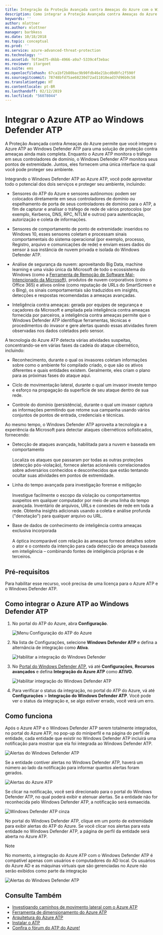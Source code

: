 ```yaml
---
title: Integração da Proteção Avançada contra Ameaças do Azure com o Windows Defender ATP | Microsoft Docs
description: Como integrar a Proteção Avançada contra Ameaças do Azure com o Windows Defender ATP para cobertura completa de detecção de ameaças
keywords: ''
author: mlottner
ms.author: mlottner
manager: barbkess
ms.date: 10/18/2018
ms.topic: conceptual
ms.prod: ''
ms.service: azure-advanced-threat-protection
ms.technology: ''
ms.assetid: f6f3ed75-d6bb-4966-a9a7-5339c4f3ebac
ms.reviewer: itargoet
ms.suite: ems
ms.openlocfilehash: 67ca1bf2b80bac9b90fdb46e21bcd0d0fc2f590f
ms.sourcegitcommit: 78748bfd75ae68230d72ad11010ead37d96b0c58
ms.translationtype: HT
ms.contentlocale: pt-BR
ms.lasthandoff: 02/12/2019
ms.locfileid: "56078044"
---
```

# <a name="integrate-azure-atp-with-windows-defender-atp"></a>Integrar o Azure ATP ao Windows Defender ATP

A Proteção Avançada contra Ameaças do Azure permite que você integre o Azure ATP ao Windows Defender ATP para uma solução de proteção contra ameaças ainda mais completa. Enquanto o Azure ATP monitora o tráfego em seus controladores de domínio, o Windows Defender ATP monitora seus pontos de extremidade. Juntos, eles fornecem uma única interface na qual você pode proteger seu ambiente.

Integrando o Windows Defender ATP ao Azure ATP, você pode aproveitar todo o potencial dos dois serviços e proteger seu ambiente, incluindo:

- Sensores do ATP do Azure e sensores autônomos: podem ser colocados diretamente em seus controladores de domínio ou espelhamento de porta de seus controladores de domínio para o ATP, a fim de capturar e analisar o tráfego de rede de vários protocolos (por exemplo, Kerberos, DNS, RPC, NTLM e outros) para autenticação, autorização e coleta de informações. 

-   Sensores de comportamento de ponto de extremidade: inseridos no Windows 10, esses sensores coletam e processam sinais comportamentais do sistema operacional (por exemplo, processo, Registro, arquivo e comunicações de rede) e enviam esses dados do sensor à sua instância de nuvem privada e isolada do Windows Defender ATP.

- Análise de segurança da nuvem: aproveitando Big Data, machine learning e uma visão única da Microsoft de todo o ecossistema do Windows (como a [Ferramenta de Remoção de Software Mal-Intencionado da Microsoft](https://www.microsoft.com/download/malicious-software-removal-tool-details.aspx)), produtos de nuvem corporativos (como o Office 365) e ativos online (como reputação de URLs do SmartScreen e o Bing), os sinais comportamentais são traduzidos em insights, detecções e respostas recomendadas a ameaças avançadas.

- Inteligência contra ameaças: gerada por equipes de segurança e caçadores da Microsoft e ampliada pela inteligência contra ameaças fornecida por parceiros, a inteligência contra ameaças permite que o Windows Defender ATP identifique ferramentas, técnicas e procedimentos do invasor e gere alertas quando essas atividades forem observadas nos dados coletados pelo sensor.

A tecnologia do Azure ATP detecta várias atividades suspeitas, concentrando-se em várias fases da cadeia do ataque cibernético, incluindo:

- Reconhecimento, durante o qual os invasores coletam informações sobre como o ambiente foi compilado criado, o que são os ativos diferentes e quais entidades existem. Geralmente, eles criam o plano para as próximas fases do ataque aqui.

- Ciclo de movimentação lateral, durante o qual um invasor investe tempo e esforço na propagação da superfície de seu ataque dentro de sua rede.

- Controle do domínio (persistência), durante o qual um invasor captura as informações permitindo que retome sua campanha usando vários conjuntos de pontos de entrada, credenciais e técnicas.

Ao mesmo tempo, o Windows Defender ATP aproveita a tecnologia e a experiência da Microsoft para detectar ataques cibernéticos sofisticados, fornecendo:

- Detecção de ataques avançada, habilitada para a nuvem e baseada em comportamento<br></br>Localiza os ataques que passaram por todas as outras proteções (detecção pós-violação), fornece alertas acionáveis correlacionados sobre adversários conhecidos e desconhecidos que estão tentando ocultar suas atividades em pontos de extremidade.

- Linha do tempo avançada para investigação forense e mitigação<br></br>Investigue facilmente o escopo da violação ou comportamentos suspeitos em qualquer computador por meio de uma linha do tempo avançada. Inventário de arquivos, URLs e conexões de rede em toda a rede. Obtenha insights adicionais usando a coleta e análise profunda ("denotação") para qualquer arquivo ou URL.

- Base de dados de conhecimento de inteligência contra ameaças exclusiva incorporada<br></br>A óptica incomparável com relação às ameaças fornece detalhes sobre o ator e o contexto da intenção para cada detecção de ameaça baseada em inteligência – combinando fontes de inteligência próprias e de terceiros.

## <a name="prerequisites"></a>Pré-requisitos

Para habilitar esse recurso, você precisa de uma licença para o Azure ATP e o Windows Defender ATP. 


## <a name="how-to-integrate-azure-atp-with-windows-defender-atp"></a>Como integrar o Azure ATP ao Windows Defender ATP

1. No portal do ATP do Azure, abra **Configuração**. 

    ![Menu Configuração do ATP do Azure](./media/atp-configuration-wd.png)
2. Na lista de Configurações, selecione **Windows Defender ATP** e defina a alternância de integração como **Ativa**. 

    ![Habilitar a integração do Windows Defender](./media/enable-integration.png)


3. No [Portal do Windows Defender ATP](https://securitycenter.windows.com/preferences/advanced), vá até **Configurações**, **Recursos avançados** e defina **Integração do Azure ATP** como **ATIVO**. 

    ![Habilitar integração do Windows Defender ATP](./media/wd-atp-enable.png)

4. Para verificar o status da integração, no portal do ATP do Azure, vá até **Configurações** > **Integração do Windows Defender ATP**. Você pode ver o status da integração e, se algo estiver errado, você verá um erro. 

## <a name="how-it-works"></a>Como funciona

Após o Azure ATP e o Windows Defender ATP serem totalmente integrados, no portal do Azure ATP, no pop-up do miniperfil e na página do perfil de entidade, cada entidade que existir no Windows Defender ATP incluirá uma notificação para mostrar que ela foi integrada ao Windows Defender ATP. 

 ![Alertas do Windows Defender ATP](./media/profile-alerts-wd.png)

Se a entidade contiver alertas no Windows Defender ATP, haverá um número ao lado da notificação para informar quantos alertas foram gerados.

 ![Alertas do Azure ATP](./media/atp-integrated-wd-icon-alerts.png)

Se clicar na notificação, você será direcionado para o portal do Windows Defender ATP, no qual poderá exibir e atenuar alertas. Se a entidade não for reconhecida pelo Windows Defender ATP, a notificação será esmaecida. 

 ![Windows Defender ATP cinza](./media/wd-grey.png)

No portal do Windows Defender ATP, clique em um ponto de extremidade para exibir alertas do ATP do Azure. Se você clicar nos alertas para esta entidade no Windows Defender ATP, a página de perfil da entidade será aberta no Azure ATP. 
 
 > [!NOTE]
 > No momento, a integração do Azure ATP com o Windows Defender ATP é compatível apenas com usuários e computadores do AD local. Os usuários do Azure AD e as máquinas virtuais que são gerenciadas no Azure não serão exibidos como parte da integração 

![Alertas do Windows Defender ATP](./media/wd-atp-alerts.png)


## <a name="see-also"></a>Consulte Também

- [Investigando caminhos de movimento lateral com o Azure ATP](use-case-lateral-movement-path.md)
- [Ferramenta de dimensionamento do Azure ATP](http://aka.ms/aatpsizingtool)
- [Arquitetura do Azure ATP](atp-architecture.md)
- [Instalar o ATP](install-atp-step1.md)
- [Confira o fórum do ATP do Azure!](https://aka.ms/azureatpcommunity)


